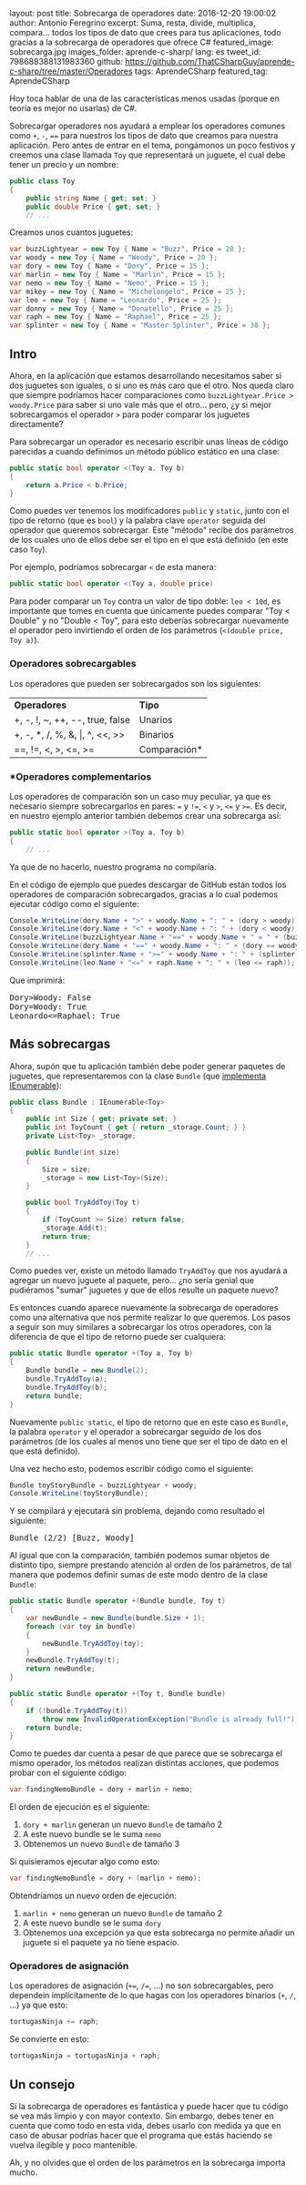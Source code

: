 layout: post
title: Sobrecarga de operadores
date: 2016-12-20 19:00:02
author: Antonio Feregrino
excerpt: Suma, resta, divide, multiplica, compara... todos los tipos de dato que crees para tus aplicaciones, todo gracias a la sobrecarga de operadores que ofrece C&#35;
featured_image: sobrecarga.jpg
images_folder: aprende-c-sharp/
lang: es
tweet_id: 798688388131983360
github: https://github.com/ThatCSharpGuy/aprende-c-sharp/tree/master/Operadores
tags: AprendeCSharp
featured_tag: AprendeCSharp

Hoy toca hablar de una de las características menos usadas (porque en teoría es mejor no usarlas) de C#. 

Sobrecargar operadores nos ayudará a emplear los operadores comunes como `+`, `-`, `==` para nuestros los tipos de dato que creamos para nuestra aplicación. Pero antes de entrar en el tema, pongámonos un poco festivos y creemos una clase llamada `Toy` que representará un juguete, el cual debe tener un precio y un nombre:

```csharp  
public class Toy
{
    public string Name { get; set; }
    public double Price { get; set; }
    // ...
```  

Creamos unos cuantos juguetes:   

```csharp  
var buzzLightyear = new Toy { Name = "Buzz", Price = 20 };
var woody = new Toy { Name = "Woody", Price = 20 };
var dory = new Toy { Name = "Dory", Price = 15 };
var marlin = new Toy { Name = "Marlin", Price = 15 };
var nemo = new Toy { Name = "Nemo", Price = 15 };
var mikey = new Toy { Name = "Michelangelo", Price = 25 };
var leo = new Toy { Name = "Leonardo", Price = 25 };
var donny = new Toy { Name = "Donatello", Price = 25 };
var raph = new Toy { Name = "Raphael", Price = 25 };
var splinter = new Toy { Name = "Master Splinter", Price = 30 };
```  

## Intro  

Ahora, en la aplicación que estamos desarrollando necesitamos saber si dos juguetes son iguales, o si uno es más caro que el otro. Nos queda claro que siempre podríamos hacer comparaciones como `buzzLightyear.Price > woody.Price` para saber si uno vale más que el otro... pero, ¿y si mejor sobrecargamos el operador `>` para poder comparar los juguetes directamente?

Para sobrecargar un operador es necesario escribir unas líneas de código parecidas a cuando definimos un método público estático en una clase:

```csharp  
public static bool operator <(Toy a, Toy b)
{
    return a.Price < b.Price;
}
```  

Como puedes ver tenemos los modificadores `public` y `static`, junto con el tipo de retorno (que es `bool`) y la palabra clave `operator` seguida del operador que queremos sobrecargar. Este "método" recibe dos parámetros de los cuales uno de ellos debe ser el tipo en el que está definido (en este caso `Toy`).

Por ejemplo, podríamos sobrecargar `<` de esta manera: 

```csharp  
public static bool operator <(Toy a, double price)
```  

Para poder comparar un `Toy` contra un valor de tipo doble: `leo < 10d`, es importante que tomes en cuenta que únicamente puedes comparar "Toy < Double" y no "Double < Toy", para esto deberías sobrecargar nuevamente el operador pero invirtiendo el orden de los parámetros (`<(double price, Toy a)`).

### Operadores sobrecargables  
Los operadores que pueden ser sobrecargados son los siguientes:  

<table>
    <tr>
        <td><b>Operadores</b></td>
        <td><b>Tipo</b></td>
    </tr>
    <tr>
        <td>+, -, !, ~, ++, --, true, false</td>
        <td>Unarios</td>
    </tr>
    <tr>
        <td>+, -, *, /, %, &amp;, |, ^, &lt;&lt;, &gt;&gt;</td>
        <td>Binarios</td>
    </tr>
    <tr>
        <td>==, !=, &lt;, &gt;, &lt;=, &gt;=</td>
        <td>Comparación*</td>
    </tr>
</table>

### *Operadores complementarios
Los operadores de comparación son un caso muy peculiar, ya que es necesario siempre sobrecargarlos en pares: `=` y `!=`, `<` y `>`, `<=` y `>=`. Es decir, en nuestro ejemplo anterior también debemos crear una sobrecarga así: 

```csharp  
public static bool operator >(Toy a, Toy b)
{
    // ...
```   

Ya que de no hacerlo, nuestro programa no compilaría.

En el código de ejemplo que puedes descargar de GitHub están todos los operadores de comparación sobrecargados, gracias a lo cual podemos ejecutar código como el siguiente:

```csharp  
Console.WriteLine(dory.Name + ">" + woody.Name + ": " + (dory > woody));
Console.WriteLine(dory.Name + "<" + woody.Name + ": " + (dory < woody));
Console.WriteLine(buzzLightyear.Name + "==" + woody.Name + " = " + (buzzLightyear == woody));
Console.WriteLine(dory.Name + "==" + woody.Name + ": " + (dory == woody));
Console.WriteLine(splinter.Name + ">=" + woody.Name + ": " + (splinter >= woody));
Console.WriteLine(leo.Name + "<=" + raph.Name + ": " + (leo <= raph));
```  

Que imprimirá: 

<pre>
Dory>Woody: False
Dory<Woody: True
Buzz==Woody = True
Dory==Woody: False
Master Splinter>=Woody: True
Leonardo<=Raphael: True
</pre>

## Más sobrecargas    
Ahora, supón que tu aplicación también debe poder generar paquetes de juguetes, que representaremos con la clase `Bundle` (que <a href="../yield-c-sharp">implementa IEnumerable</a>):  

```csharp  
public class Bundle : IEnumerable<Toy>
{
    public int Size { get; private set; }
    public int ToyCount { get { return _storage.Count; } }
    private List<Toy> _storage;

    public Bundle(int size)
    {
        Size = size;
        _storage = new List<Toy>(Size);
    }

    public bool TryAddToy(Toy t)
    {
        if (ToyCount >= Size) return false;
        _storage.Add(t);
        return true;
    }
    // ...
```  

Como puedes ver, existe un método llamado `TryAddToy` que nos ayudará a agregar un nuevo juguete al paquete, pero... ¿no sería genial que pudiéramos "sumar" juguetes y que de ellos resulte un paquete nuevo?

Es entonces cuando aparece nuevamente la sobrecarga de operadores como una alternativa que nos permite realizar lo que queremos. Los pasos a seguir son muy similares a sobrecargar los otros operadores, con la diferencia de que el tipo de retorno puede ser cualquiera:  

```csharp  
public static Bundle operator +(Toy a, Toy b)
{
    Bundle bundle = new Bundle(2);
    bundle.TryAddToy(a);
    bundle.TryAddToy(b);
    return bundle;
}
```  

Nuevamente `public static`, el tipo de retorno que en este caso es `Bundle`, la palabra `operator` y el operador a sobrecargar seguido de los dos parámetros (de los cuales al menos uno tiene que ser el tipo de dato en el que está definido).

Una vez hecho esto, podemos escribir código como el siguiente:  

```csharp  
Bundle toyStoryBundle = buzzLightyear + woody;
Console.WriteLine(toyStoryBundle);
```  

Y se compilará y ejecutará sin problema, dejando como resultado el siguiente:  

<pre>
Bundle (2/2) [Buzz, Woody]
</pre>

Al igual que con la comparación, también podemos sumar objetos de distinto tipo, siempre prestando atención al orden de los parámetros, de tal manera que podemos definir sumas de este modo dentro de la clase `Bundle`:  

```csharp  
public static Bundle operator +(Bundle bundle, Toy t)
{
    var newBundle = new Bundle(bundle.Size + 1);
    foreach (var toy in bundle)
    {
        newBundle.TryAddToy(toy);
    }
    newBundle.TryAddToy(t);
    return newBundle;
}

public static Bundle operator +(Toy t, Bundle bundle)
{
    if (!bundle.TryAddToy(t))
        throw new InvalidOperationException("Bundle is already full!");
    return bundle;
}
```  

Como te puedes dar cuenta a pesar de que parece que se sobrecarga el mismo operador, los métodos realizan distintas acciones, que podemos probar con el siguiente código:

```csharp  
var findingNemoBundle = dory + marlin + nemo;
```  

El orden de ejecución es el siguiente:  

 1. `dory + marlin` generan un nuevo `Bundle` de tamaño 2
 2. A este nuevo bundle se le suma `nemo`
 3. Obtenemos un nuevo `Bundle` de tamaño 3

Si quisieramos ejecutar algo como esto:  

```csharp  
var findingNemoBundle = dory + (marlin + nemo);
```  

Obtendríamos un nuevo orden de ejecución:  

 1. `marlin + nemo` generan un nuevo `Bundle` de tamaño 2
 2. A este nuevo bundle se le suma `dory`
 3. Obtenemos una excepción ya que esta sobrecarga no permite añadir un juguete si el paquete ya no tiene espacio.

### Operadores de asignación  
Los operadores de asignación (`+=`, `/=`, ...) no son sobrecargables, pero dependein implícitamente de lo que hagas con los operadores binarios (`+`, `/`, ...)
ya que esto:  

```csharp  
tortugasNinja += raph;
```  

Se convierte en esto:  

```csharp  
tortugasNinja = tortugasNinja + raph;
```  

## Un consejo  
Sí la sobrecarga de operadores es fantástica y puede hacer que tu código se vea más limpio y con mayor contexto. Sin embargo, debes tener en cuenta que como todo en esta vida, debes usarlo con medida ya que en caso de abusar podrías hacer que el programa que estás haciendo se vuelva ilegible y poco mantenible.  

Ah, y no olvides que el orden de los parámetros en la sobrecarga importa mucho.  

